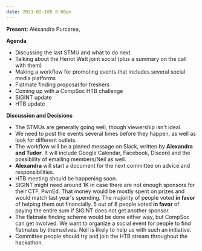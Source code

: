```yaml
---
date: 2021-02-108 8:00pm
---
```


**Present:** Alexandra Purcarea, 

**Agenda**
* Discussing the last STMU and what to do next
* Talking about the Heriot Watt joint social (plus a summary on the call with them)
* Making a workflow for promoting events that includes several social media platforms
* Flatmate finding proposal for freshers
* Coming up with a CompSoc HTB challenge
* SIGINT update
* HTB update

**Discussion and Decisions**
* The STMUs are generally going well, though viewership isn't ideal. 
* We need to post the events several times before they happen, as well as look for different outlets.
* The workflow will be a pinned message on Slack, written by **Alexandra and Tudor**. It will include Google Calendar, Facebook, Discord and the possibility of emailing members/Neil as well.
* **Alexandra** will start a document for the next committee on advice and responsibilities.
* HTB meeting should be happening soon.
* SIGINT might need around 1K in case there are not enough sponsors for their CTF, PwnEd. That money would be mostly spent on prizes and would match last year's spending. The majority of people voted **in favor** of helping them out financially. 5 out of 8 people voted **in favor** of paying the entire sum if SIGINT does not get another sponsor.
* The flatmate finding scheme would be done either way, but CompSoc can get involved. We want to organize a social event for people to find flatmates by themselves. Neil is likely to help us with such an initiative.
* Committee people should try and join the HTB stream throughout the hackathon.
